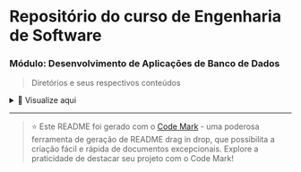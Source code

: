 # Repositório do curso de Engenharia de Software 

### Módulo: Desenvolvimento de Aplicações de Banco de Dados 

> Diretórios e seus respectivos conteúdos

<details>
<summary>📂 Visualize aqui</summary>

| Pasta        | Conteúdo                                  |
| ------------ | ----------------------------------------- |
| dia_01       | Introdução aos Sistemas de Banco de Dados |
| dia_02       | Projeto de Banco de Dados                 |
| dia_03       | Modelagem Conceitual                      |
| dia_04       | Modelagem Lógica                          |
| Sem Conteúdo | Instalação das Ferramentas                |
| dia_06       | Princípios do comando SQL                 |


</details>

---
> ⭐️ Este README foi gerado com o [Code Mark](https://codemark.com.br) - uma poderosa ferramenta de geração de README drag in drop, que possibilita a criação fácil e rápida de documentos excepcionais. Explore a praticidade de destacar seu projeto com o Code Mark!